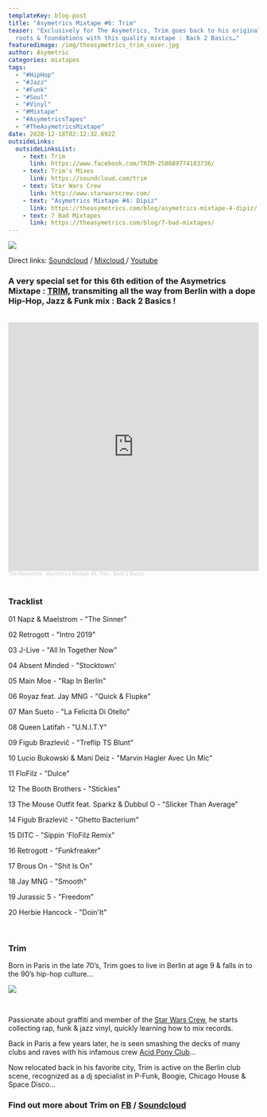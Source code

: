 ```yaml
---
templateKey: blog-post
title: "Asymetrics Mixtape #6: Trim"
teaser: "Exclusively for The Asymetrics, Trim goes back to his original hip hop
  roots & foundations with this quality mixtape : Back 2 Basics…"
featuredimage: /img/theasymetrics_trim_cover.jpg
author: Asymetric
categories: mixtapes
tags:
  - "#HipHop"
  - "#Jazz"
  - "#Funk"
  - "#Soul"
  - "#Vinyl"
  - "#Mixtape"
  - "#AsymetricsTapes"
  - "#TheAsymetricsMixtape"
date: 2020-12-18T02:12:32.692Z
outsideLinks:
  outsideLinksList:
    - text: Trim
      link: https://www.facebook.com/TRIM-258689774183736/
    - text: Trim's Mixes
      link: https://soundcloud.com/trim
    - text: Star Wars Crew
      link: http://www.starwarscrew.com/
    - text: "Asymetrics Mixtape #4: Dipiz"
      link: https://theasymetrics.com/blog/asymetrics-mixtape-4-dipiz/
    - text: 7 Bad Mixtapes
      link: https://theasymetrics.com/blog/7-bad-mixtapes/
---
```

![](/img/theasymetrics_trim_cover.jpg)

Direct links: [Soundcloud](https://soundcloud.com/the-asymetrics/asymetrics-mixtape-6-trim-back-2-basics) / [Mixcloud ](https://www.mixcloud.com/The_Asymetrics/asymetrics-mixtape-6-trim/)/ [Youtube](https://www.youtube.com/watch?v=J57Mg2HAJ24)

### A very special set for this 6th edition of the Asymetrics Mixtape : [TRIM](https://www.facebook.com/TRIM-258689774183736/), transmiting all the way from Berlin with a dope Hip-Hop, Jazz & Funk mix : Back 2 Basics !

<br>

<iframe width="100%" height="500" scrolling="no" frameborder="no" allow="autoplay" src="https://w.soundcloud.com/player/?url=https%3A//api.soundcloud.com/tracks/949807354&color=%23ff5500&auto_play=false&hide_related=false&show_comments=true&show_user=true&show_reposts=false&show_teaser=true&visual=true"></iframe><div style="font-size: 10px; color: #cccccc;line-break: anywhere;word-break: normal;overflow: hidden;white-space: nowrap;text-overflow: ellipsis; font-family: Interstate,Lucida Grande,Lucida Sans Unicode,Lucida Sans,Garuda,Verdana,Tahoma,sans-serif;font-weight: 100;"><a href="https://soundcloud.com/the-asymetrics" title="The Asymetrics" target="_blank" style="color: #cccccc; text-decoration: none;">The Asymetrics</a> · <a href="https://soundcloud.com/the-asymetrics/asymetrics-mixtape-6-trim-back-2-basics" title="Asymetrics Mixtape #6: Trim - Back 2 Basics" target="_blank" style="color: #cccccc; text-decoration: none;">Asymetrics Mixtape #6: Trim - Back 2 Basics</a></div>

<br>

### Tracklist

01 Napz & Maelstrom - "The Sinner"

02 Retrogott - "Intro 2019"

03 J-Live - "All In Together Now"

04 Absent Minded - "Stocktown'

05 Main Moe - "Rap In Berlin"

06 Royaz feat. Jay MNG - "Quick & Flupke"

07 Man Sueto - "La Felicità Di Otello"

08 Queen Latifah - "U.N.I.T.Y"

09 Figub Brazlevič - "Treflip TS Blunt"

10 Lucio Bukowski & Mani Deiz - "Marvin Hagler Avec Un Mic"

11 FloFilz - "Dulce"

12 The Booth Brothers - "Stickies"

13 The Mouse Outfit feat. Sparkz & Dubbul O - "Slicker Than Average"

14 Figub Brazlevič - "Ghetto Bacterium"

15 DITC - "Sippin 'FloFilz Remix"

16 Retrogott - "Funkfreaker"

17 Brous On - "Shit Is On"

18 Jay MNG - "Smooth"

19 Jurassic 5 - "Freedom"

20 Herbie Hancock - "Doin'It"

<br>

### Trim

Born in Paris in the late 70’s, Trim goes to live in Berlin at age 9 & falls in to the 90’s hip-hop culture…

![](/img/theasymetrics_trim_pic.jpg)

<br>

Passionate about graffiti and member of the [Star Wars Crew](http://www.starwarscrew.com/), he starts collecting rap, funk & jazz vinyl, quickly learning how to mix records.

Back in Paris a few years later, he is seen smashing the decks of many clubs and raves with his infamous crew [Acid Pony Club](https://soundcloud.com/rewindconcept/rwd-podcast-023-trim-acid-pony-club-lapidar)…

Now relocated back in his favorite city, Trim is active on the Berlin club scene, recognized as a dj specialist in P-Funk, Boogie, Chicago House & Space Disco…

### Find out more about Trim on [FB](https://www.facebook.com/TRIM-258689774183736/) / [Soundcloud](https://soundcloud.com/trim)